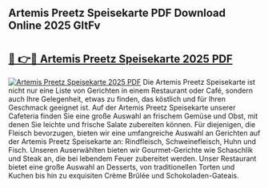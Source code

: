 ## Artemis Preetz Speisekarte PDF Download Online 2025 GItFv

# <h2><a href="http://gc9bxtb.nevu.top/?p=Artemis+Preetz+Speisekarte">🔗 👉🔴 Artemis Preetz Speisekarte 2025 PDF</a></h2>

[![Artemis Preetz Speisekarte 2025 PDF](https://i.imgur.com/dBaPXMq.png)](http://gc9bxtb.nevu.top/?p=Artemis+Preetz+Speisekarte)
Die Artemis Preetz Speisekarte ist nicht nur eine Liste von Gerichten in einem Restaurant oder Café, sondern auch Ihre Gelegenheit, etwas zu finden, das köstlich und für Ihren Geschmack geeignet ist. Auf der Artemis Preetz Speisekarte unserer Cafeteria finden Sie eine große Auswahl an frischem Gemüse und Obst, mit denen Sie leichte und frische Salate zubereiten können. Für diejenigen, die Fleisch bevorzugen, bieten wir eine umfangreiche Auswahl an Gerichten auf der Artemis Preetz Speisekarte an: Rindfleisch, Schweinefleisch, Huhn und Fisch. Unseren Auserwählten bieten wir Gourmet-Gerichte wie Schaschlik und Steak an, die bei lebendem Feuer zubereitet werden. Unser Restaurant bietet eine große Auswahl an Desserts, von traditionellen Torten und Kuchen bis hin zu exquisiten Crème Brûlée und Schokoladen-Gateais.
